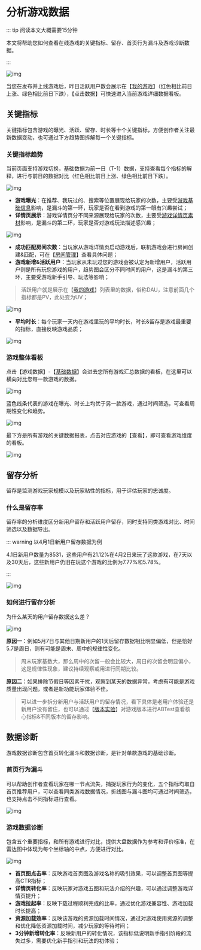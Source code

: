 # 分析游戏数据

::: tip 阅读本文大概需要15分钟

本文将帮助您如何查看在线游戏的关键指标、留存、首页行为漏斗及游戏诊断数据。

::: 

![img](https://arkimg.ark.online/1684027972239-31.webp)

当您在发布并上线游戏后，昨日活跃用户数会展示在【[我的游戏](https://portal.ark.online/#/admin/game-list)】（红色相比前日上涨、绿色相比前日下跌），【点击数据】可快速进入当前游戏详细数据看板。

## 关键指标

关键指标包含游戏的曝光、活跃、留存、时长等十个关键指标，方便创作者关注最新数据变动，也可通过下方趋势图拆解每一个关键指标。

### **关键指标趋势**

当前页面支持游戏切换，基础数据为前一日（T-1）数据，支持查看每个指标的解释，进行与前日的数据对比（红色相比前日上涨、绿色相比前日下跌）。

![img](https://arkimg.ark.online/1684027972240-32.webp)

- **游戏曝光**：在推荐、我玩过的、搜索等位置展现给玩家的次数，主要受[游戏基础信息](https://docs.ark.online/CreatorPortal/Publishing&Managing.html#游戏信息填写)影响，是漏斗的第一环，玩家是否在看到游戏的第一眼有兴趣尝试；
- **详情页展示**：游戏详情页分不同来源展现给玩家的次数，主要受[游戏详情页素材](https://docs.ark.online/CreatorPortal/Publishing&Managing.html#添加游戏素材)影响，是漏斗的第二环，玩家是否对游戏玩法描述感兴趣；

![img](https://arkimg.ark.online/1684027972240-33.webp)

- **成功匹配房间次数**：当玩家从游戏详情页启动游戏后，联机游戏会进行房间创建&匹配，可在【[房间管理](https://portal.ark.online/#/admin/room-data)】查看具体问题；
- **游戏新增&活跃用户**：当玩家从未玩过您的游戏会被认定为新增用户，活跃用户则是所有玩您游戏的用户，趋势图会区分不同时间的用户，这是漏斗的第三环，主要受游戏新手引导、玩法等影响；

> 活跃用户就是展示在【[我的游戏](https://portal.ark.online/#/admin/game-list)】列表里的数据，俗称DAU，注意前面几个指标都是PV，此处变为UV；

![img](https://arkimg.ark.online/1684027972240-34.webp)

- **平均时长**：每个玩家一天内在游戏里玩的平均时长，时长&留存是游戏最重要的指标，直接反映游戏品质；

![img](https://arkimg.ark.online/1684027972240-35.webp)

### 游戏整体看板

点击【游戏数据】-【[基础数据](https://portal.ark.online/#/admin/game-data)】会进去您所有游戏汇总数据的看板，在这里可以横向对比您每一款游戏的数据。

![img](https://arkimg.ark.online/1684027972240-36.webp)

蓝色线条代表的游戏在曝光、时长上均优于另一款游戏，通过时间筛选，可查看周期性变化和趋势。

![img](https://arkimg.ark.online/1684027972240-37.gif)

最下方是所有游戏的关键数据报表，点击对应游戏的【查看】，即可查看游戏维度的看板。

![img](https://arkimg.ark.online/1684027972240-38.webp)

## 留存分析

留存是监测游戏玩家规模以及玩家粘性的指标，用于评估玩家的忠诚度。

### 什么是留存率

留存率的分析维度区分新用户留存和活跃用户留存，同时支持同类游戏对比、时间筛选以及数据导出。

::: warning 以4月1日新用户留存数据为例

4.1日新用户数量为8531，这些用户有21.12%在4月2日来玩了这款游戏，在7天以及30天后，这些新用户仍旧在玩这个游戏的比例为7.77%和5.78%。

:::

![img](https://arkimg.ark.online/1684027972240-39.webp)

###  如何进行留存分析

为什么某天的用户留存数据这么差？

![img](https://arkimg.ark.online/1684027972241-40.webp)

**原因一**：例如5月7日与其他日期新用户的1天后留存数据相比明显偏低，但是恰好5.7是周日，则有可能是周末、周中的规律性变化。

> 周末玩家基数大，那么周中的次留一般会比较大，周日的次留会明显偏小，这是规律性现象，建议持续观察或用进行同期比较。

**原因二**：如果排除节假日等因素干扰，观察到某天的数据异常，考虑有可能是游戏质量出现问题，或者是新功能玩家体验不佳。

> 可以进一步拆分新用户与活跃用户的留存情况，看下具体是老用户体验还是新用户没有留住，也可以通过【[版本实验](https://portal.ark.online/#/admin/ab-test-list)】对游戏版本进行ABTest查看核心指标&不同版本的留存影响。

## 数据诊断

游戏数据诊断包含首页转化漏斗和数据诊断，是针对单款游戏的基础诊断。

### **首页行为漏斗**

可以帮助创作者查看玩家在哪一节点流失，捕捉玩家行为的变化，五个指标均取自首页推荐用户，可以查看同类游戏数据情况，折线图与漏斗图均可通过时间筛选，也支持点击不同指标进行查看。

![img](https://arkimg.ark.online/1684027972241-41.webp)

### **游戏数据诊断**

包含五个重要指标，和所有游戏进行对比，提供大盘数据作为参考和评价标准，在雷达图中体现为每个坐标轴的中点，方便进行对比。

![img](https://arkimg.ark.online/1684027972241-42.webp)

- **首页图点击率**：反映游戏首页图及游戏名称的吸引效果，可以调整首页图等提高CTR指标；
- **详情页转化率**：反映玩家对游戏五图和玩法介绍的兴趣，可以通过调整游戏详情页提升；
- **游戏拉起率**：反映下载过程顺利完成的比率，通过优化游戏兼容性、游戏加载时长提高；
- **资源加载效率**：反映该游戏的资源加载时间情况，通过对游戏使用资源的调整和优化降低资源加载时间，减少玩家的等待时间；
- **3分钟新增转化率**：反映新用户的转化情况，该指标低说明新手指引阶段的流失过多，需要优化新手指引和玩法的初体验；

